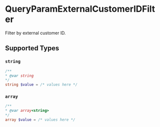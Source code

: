 # QueryParamExternalCustomerIDFilter

Filter by external customer ID.


## Supported Types

### `string`

```php
/**
* @var string
*/
string $value = /* values here */
```

### `array`

```php
/**
* @var array<string>
*/
array $value = /* values here */
```

